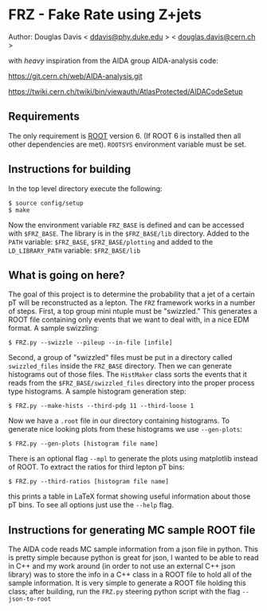 FRZ - Fake Rate using Z+jets
============

Author: Douglas Davis < ddavis@phy.duke.edu > < douglas.davis@cern.ch >

with _heavy_ inspiration from the AIDA group AIDA-analysis code:

https://git.cern.ch/web/AIDA-analysis.git

https://twiki.cern.ch/twiki/bin/viewauth/AtlasProtected/AIDACodeSetup

## Requirements
The only requirement is [ROOT](https://root.cern.ch/) version 6. (If ROOT 6 is
installed then all other dependencies are met).
   `ROOTSYS` environment variable must be set.


Instructions for building
------------
In the top level directory execute the following:

    $ source config/setup
    $ make

Now the environment variable `FRZ_BASE` is defined and can
be accessed with `$FRZ_BASE`. The library is in the `$FRZ_BASE/lib`
directory. Added to the `PATH` variable: `$FRZ_BASE`, `$FRZ_BASE/plotting`
and added to the `LD_LIBRARY_PATH` variable: `$FRZ_BASE/lib`

What is going on here?
------------
The goal of this project is to determine the probability that a
jet of a certain pT will be reconstructed as a lepton. The `FRZ`
framework works in a number of steps. First, a top group mini ntuple
must be "swizzled." This generates a ROOT file containing only events
that we want to deal with, in a nice EDM format. A sample swizzling:

    $ FRZ.py --swizzle --pileup --in-file [infile] 

Second, a group of "swizzled" files must be put in a directory
called `swizzled_files` inside the `FRZ_BASE` directory. Then
we can generate histograms out of those files. The `HistMaker` class
sorts the events that it reads from the `$FRZ_BASE/swizzled_files`
directory into the proper process type histograms. A sample
histogram generation step:

    $ FRZ.py --make-hists --third-pdg 11 --third-loose 1

Now we have a `.root` file in our directory containing histograms.
To generate nice looking plots from these histograms we use `--gen-plots`:

    $ FRZ.py --gen-plots [histogram file name]

There is an optional flag `--mpl` to generate the plots using matplotlib
instead of ROOT. To extract the ratios for third lepton pT bins:

    $ FRZ.py --third-ratios [histogram file name]

this prints a table in LaTeX format showing useful information about those
pT bins. To see all options just use the `--help` flag.

Instructions for generating MC sample ROOT file
------------
The AIDA code reads MC sample information from a json file in python.
This is pretty simple because python is great for json, I wanted to
be able to read in C++ and my work around (in order to not use an
external C++ json library) was to store the info in a C++ class in a 
ROOT file to hold all of the sample information. It is very simple
to generate a ROOT file holding this class; after building, run the
`FRZ.py` steering python script with the flag `--json-to-root`
